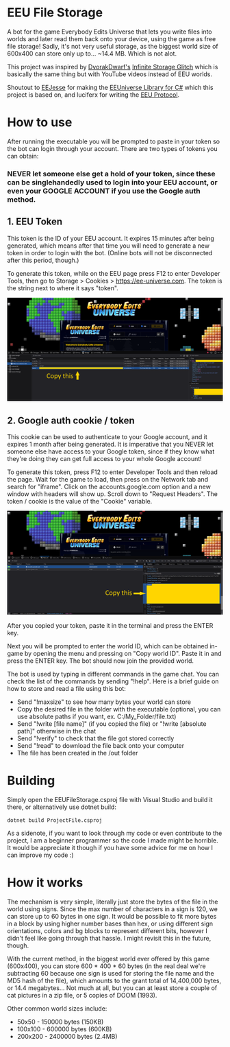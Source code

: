# EEU File Storage
A bot for the game Everybody Edits Universe that lets you write files into worlds and later read them back onto your device, using the game as free file storage! Sadly, it's not very useful storage, as the biggest world size of 600x400 can store only up to... ~14.4 MB. Which is not alot.

This project was inspired by [DvorakDwarf's](https://github.com/DvorakDwarf) [Infinite Storage Glitch](https://github.com/DvorakDwarf/Infinite-Storage-Glitch) which is basically the same thing but with YouTube videos
instead of EEU worlds.

Shoutout to [EEJesse](https://github.com/EEJesse) for making the [EEUniverse Library for C#](https://github.com/EEUniverse/Library) which this project is based on, and luciferx for writing the [EEU Protocol](https://web.archive.org/web/20220309162754/https://luciferx.net/eeu/protocol).

# How to use
After running the executable you will be prompted to paste in your token so the bot can login through your account. There are two types of tokens you can obtain:

### NEVER let someone else get a hold of your token, since these can be singlehandedly used to login into your EEU account, or even your GOOGLE ACCOUNT if you use the Google auth method.

## 1. EEU Token
This token is the ID of your EEU account. It expires 15 minutes after being generated, which means after that time you will need to generate a new token in order to login with the bot. (Online bots will not be disconnected after this period, though.)

To generate this token, while on the EEU page press F12 to enter Developer Tools, then go to Storage > Cookies > https://ee-universe.com. The token is the string next to where it says "token".

![EEU Token](img/eeutoken.png)

## 2. Google auth cookie / token
This cookie can be used to authenticate to your Google account, and it expires 1 month after being generated. It is imperative that you NEVER let someone else have access to your Google token, since if they know what they're doing they can get full access to your whole Google account!

To generate this token, press F12 to enter Developer Tools and then reload the page. Wait for the game to load, then press on the Network tab and search for "iframe". Click on the accounts.google.com option and a new window with headers will show up. Scroll down to "Request Headers". The token / cookie is the value of the "Cookie" variable.

![Google Token](img/googletoken.png)

After you copied your token, paste it in the terminal and press the ENTER key.

Next you will be prompted to enter the world ID, which can be obtained in-game by opening the menu and pressing on "Copy world ID". Paste it in and press the ENTER key. The bot should now join the provided world.

The bot is used by typing in different commands in the game chat. You can check the list of the commands by sending "!help". Here is a brief guide on how to store and read a file using this bot:
- Send "!maxsize" to see how many bytes your world can store
- Copy the desired file in the folder with the executable (optional, you can use absolute paths if you want, ex. C:/My_Folder/file.txt)
- Send "!write [file name]" (if you copied the file) or "!write [absolute path]" otherwise in the chat
- Send "!verify" to check that the file got stored correctly
- Send "!read" to download the file back onto your computer
- The file has been created in the /out folder

# Building
Simply open the EEUFileStorage.csproj file with Visual Studio and build it there, or alternatively use dotnet build:
```
dotnet build ProjectFile.csproj
```
As a sidenote, if you want to look through my code or even contribute to the project, I am a beginner programmer so the code I made might be horrible. It would be appreciate it though if you have some advice for me on how I can improve my code :)

# How it works
The mechanism is very simple, literally just store the bytes of the file in the world using signs. Since the max number of characters in a sign is 120, we can store up to 60 bytes in one sign. It would be possible to fit more bytes in a block by using higher number bases than hex, or using different sign orientations, colors and bg blocks to represent different bits, however I didn't feel like going through that hassle. I might revisit this in the future, though. 

With the current method, in the biggest world ever offered by this game (600x400), you can store 600 * 400 * 60 bytes (in the real deal we're subtracting 60 because one sign is used for storing the file name and the MD5 hash of the file), which amounts to the grant total of 14,400,000 bytes, or 14.4 megabytes... Not much at all, but you can at least store a couple of cat pictures in a zip file, or 5 copies of DOOM (1993).

Other common world sizes include:
- 50x50 - 150000 bytes (150KB)
- 100x100 - 600000 bytes (600KB)
- 200x200 - 2400000 bytes (2.4MB)
